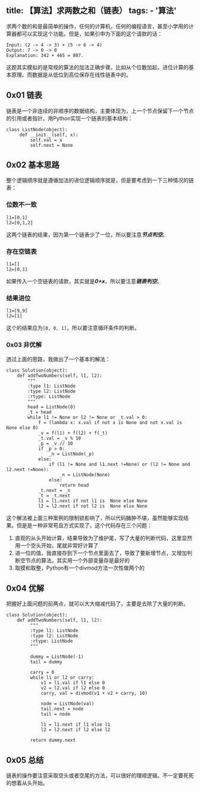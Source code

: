 title: 【算法】求两数之和（链表）
tags:
    - '算法'
----

求两个数的和是最简单的操作，任何的计算机，任何的编程语言，甚至小学用的计算器都可以实现这个功能。但是，如果引申为下面的这个请款的话：

```
Input: (2 -> 4 -> 3) + (5 -> 6 -> 4)
Output: 7 -> 0 -> 8
Explanation: 342 + 465 = 807.
```

这题其实模拟的是常规的算法的加法正确步骤，比如从个位数加起，进位计算的基本原理。而数据是从低位到高位保存在线性链表中的。

## 0x01 链表

链表是一个非连续的非顺序的数据结构，主要体现为，上一个节点保留下一个节点的引用或者指针。用Python实现一个链表的基本结构：

```
class ListNode(object):
     def __init__(self, x):
         self.val = x
         self.next = None
```

## 0x02 基本思路

整个逻辑顺序就是遵循加法的进位逻辑顺序就是，但是要考虑到一下三种情况的链表：

### 位数不一致

```
l1=[0,1]
l2=[0,1,2]
```
这两个链表的结果，因为第一个链表少了一位，所以要注意***节点判空***。

### 存在空链表

```
l1=[]
l2=[0,1]
```
如果传入一个空链表的请款，其实就是***0+x***，所以要注意***链表判空***。

### 结果进位

```
l1=[9,9]
l2=[1]
```
这个的结果应为`[0, 0, 1]`，所以要注意循环条件的判断。

### 0x03 非优解

透过上面的思路，我做出了一个基本的解法：

```
class Solution(object):
    def addTwoNumbers(self, l1, l2):
        """
        :type l1: ListNode
        :type l2: ListNode
        :rtype: ListNode
        """
        head = ListNode(0)
        _t = head
        while l1 != None or l2 != None or _t.val > 0:
            f = (lambda x: x.val if not x is None and not x.val is None else 0)
            _v = f(l1) + f(l2) + f(_t)
            _t.val = _v % 10
            _p = _v // 10
            if _p > 0:
                _n = ListNode(_p)
            else:
                if (l1 != None and l1.next !=None) or (l2 != None and l2.next !=None):
                    _n = ListNode(None)
                else:
                    return head
            _t.next = _n
            _t = _t.next
            l1 = l1.next if not l1 is  None else None
            l2 = l2.next if not l2 is  None else None
```

这个解法被上面三种案例的限制锁影响了，所以代码臃肿不堪，虽然能够实现结果。但是是一种非常苟且方式实现了，这个代码存在三个问题：

1. 直观的从头开始计算，结果导致为了维护尾，写了大量的判断代码，这里显然用一个空头开始，尾就非常好计算了
2. 进一位的值，我直接存到下一个节点里面去了，导致了要新增节点，又增加判断空节点的算法。其实用一个外部变量存是最好的
3. 取摸和取整，Python有一个divmod方法一次性做两个的

## 0x04 优解

把握好上面问题的前两点，就可以大大缩减代码了，主要是去除了大量的判断。

```
class Solution(object):
    def addTwoNumbers(self, l1, l2):
         """
         :type l1: ListNode
         :type l2: ListNode
         :rtype: ListNode
         """
        
         dummy = ListNode(-1)
         tail = dummy
        
         carry = 0
         while l1 or l2 or carry:
             v1 = l1.val if l1 else 0
             v2 = l2.val if l2 else 0    
             carry, val = divmod(v1 + v2 + carry, 10)
            
             node = ListNode(val)
             tail.next = node
             tail = node
            
             l1 = l1.next if l1 else l1
             l2 = l2.next if l2 else l2
        
         return dummy.next
```

## 0x05 总结

链表的操作要注意采取空头或者空尾的方法，可以很好的理顺逻辑。不一定要死死的想着从头开始。
